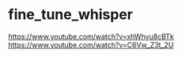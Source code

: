 # fine_tune_whisper

https://www.youtube.com/watch?v=xhWhyu8cBTk
https://www.youtube.com/watch?v=C6Vw_Z3t_2U